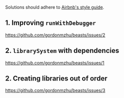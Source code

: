 Solutions should adhere to [Airbnb's style guide](https://github.com/airbnb/javascript/tree/es5-deprecated/es5).

## 1. Improving `runWithDebugger`
https://github.com/gordonmzhu/beasts/issues/2

## 2. `librarySystem` with dependencies
https://github.com/gordonmzhu/beasts/issues/1

## 2. Creating libraries out of order
https://github.com/gordonmzhu/beasts/issues/3
